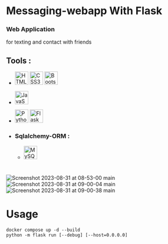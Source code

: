 # Messaging-webapp With Flask
### Web Application 
for texting and contact with friends

## Tools :

* <a href="https://developer.mozilla.org/en-US/docs/Glossary/HTML5" target="_blank" rel="noreferrer"><img src="https://raw.githubusercontent.com/danielcranney/readme-generator/main/public/icons/skills/html5-colored.svg" width="36" height="36" alt="HTML5" /></a>
<a href="https://www.w3.org/TR/CSS/#css" target="_blank" rel="noreferrer"><img src="https://raw.githubusercontent.com/danielcranney/readme-generator/main/public/icons/skills/css3-colored.svg" width="36" height="36" alt="CSS3" /></a>
<a href="https://getbootstrap.com/" target="_blank" rel="noreferrer"><img src="https://raw.githubusercontent.com/danielcranney/readme-generator/main/public/icons/skills/bootstrap-colored.svg" width="36" height="36" alt="Bootstrap" /></a>

* <a href="https://developer.mozilla.org/en-US/docs/Web/JavaScript" target="_blank" rel="noreferrer"><img src="https://raw.githubusercontent.com/danielcranney/readme-generator/main/public/icons/skills/javascript-colored.svg" width="36" height="36" alt="JavaScript" /></a>

* <a href="https://www.python.org/" target="_blank" rel="noreferrer"><img src="https://raw.githubusercontent.com/danielcranney/readme-generator/main/public/icons/skills/python-colored.svg" width="36" height="36" alt="Python" /></a>
<a href="https://flask.palletsprojects.com/en/2.0.x/" target="_blank" rel="noreferrer"><img src="https://raw.githubusercontent.com/danielcranney/readme-generator/main/public/icons/skills/flask-colored.svg" width="36" height="36" alt="Flask" /></a>

* ### Sqlalchemy-ORM :
    * <a href="https://www.mysql.com/" target="_blank" rel="noreferrer"><img src="https://raw.githubusercontent.com/danielcranney/readme-generator/main/public/icons/skills/mysql-colored.svg" width="36" height="36" alt="MySQL" /></a>

#

<p>

![Screenshot 2023-08-31 at 08-53-00 main](https://github.com/alshkre9/messaging-webapp/assets/129284063/68b5b5ef-d719-4138-8b47-ee00cd1054e3)
![Screenshot 2023-08-31 at 09-00-04 main](https://github.com/alshkre9/messaging-webapp/assets/129284063/c9f4e604-aa00-4e82-8c97-a85701f02a1a)
![Screenshot 2023-08-31 at 09-00-38 main](https://github.com/alshkre9/messaging-webapp/assets/129284063/9e3dd233-b6df-4580-a686-c775ecf8d504)


</p>

# Usage

```console
docker compose up -d --build
python -m flask run [--debug] [--host=0.0.0.0]
```
